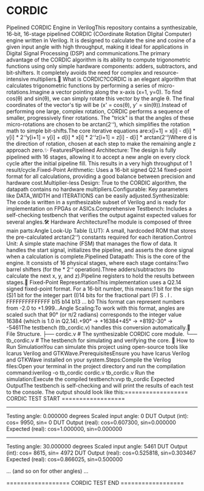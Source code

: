 # CORDIC
Pipelined CORDIC Engine in VerilogThis repository contains a synthesizable, 16-bit, 16-stage pipelined CORDIC (COordinate Rotation DIgital Computer) engine written in Verilog. It is designed to calculate the sine and cosine of a given input angle with high throughput, making it ideal for applications in Digital Signal Processing (DSP) and communications.The primary advantage of the CORDIC algorithm is its ability to compute trigonometric functions using only simple hardware components: adders, subtractors, and bit-shifters. It completely avoids the need for complex and resource-intensive multipliers.📖 What is CORDIC?CORDIC is an elegant algorithm that calculates trigonometric functions by performing a series of micro-rotations.Imagine a vector pointing along the x-axis (x=1, y=0). To find cos(θ) and sin(θ), we can simply rotate this vector by the angle θ. The final coordinates of the vector's tip will be (x' = cos(θ), y' = sin(θ)).Instead of performing one large, complex rotation, CORDIC performs a sequence of smaller, progressively finer rotations. The "trick" is that the angles of these micro-rotations are chosen to be arctan(2⁻ⁱ), which simplifies the rotation math to simple bit-shifts.The core iterative equations are:x[i+1] = x[i] - d[i] * y[i] * 2⁻ⁱy[i+1] = y[i] + d[i] * x[i] * 2⁻ⁱz[i+1] = z[i] - d[i] * arctan(2⁻ⁱ)Where d is the direction of rotation, chosen at each step to make the remaining angle z approach zero.✨ FeaturesPipelined Architecture: The design is fully pipelined with 16 stages, allowing it to accept a new angle on every clock cycle after the initial pipeline fill. This results in a very high throughput of 1 result/cycle.Fixed-Point Arithmetic: Uses a 16-bit signed Q2.14 fixed-point format for all calculations, providing a good balance between precision and hardware cost.Multiplier-less Design: True to the CORDIC algorithm, the datapath contains no hardware multipliers.Configurable: Key parameters like DATA_WIDTH and ITERATIONS can be easily adjusted.Synthesizable: The code is written in a synthesizable subset of Verilog and is ready for implementation on FPGAs or ASICs.Comprehensive Testbench: Includes a self-checking testbench that verifies the output against expected values for several angles.🛠️ Hardware ArchitectureThe module is composed of three main parts:Angle Look-Up Table (LUT): A small, hardcoded ROM that stores the pre-calculated arctan(2⁻ⁱ) constants required for each iteration.Control Unit: A simple state machine (FSM) that manages the flow of data. It handles the start signal, initializes the pipeline, and asserts the done signal when a calculation is complete.Pipelined Datapath: This is the core of the engine. It consists of 16 physical stages, where each stage contains:Two barrel shifters (for the * 2⁻ⁱ operation).Three adders/subtractors (to calculate the next x, y, and z).Pipeline registers to hold the results between stages.🔢 Fixed-Point RepresentationThis implementation uses a Q2.14 signed fixed-point format. For a 16-bit number, this means:1 bit for the sign (S)1 bit for the integer part (I)14 bits for the fractional part (F) S .  I  . FFFFFFFFFFFFFF
b15  b14   b13 ... b0
This format can represent numbers from -2.0 to +1.999...Angle Scaling:To work with this format, angles are scaled such that 90° (or π/2 radians) corresponds to the integer value 16384 (which is 1.0 in Q2.14).+90° → +16384+45° → +8192-30° → -5461The testbench (tb_cordic.v) handles this conversion automatically.📂 File Structure.
├── cordic.v         # The synthesizable CORDIC core module.
└── tb_cordic.v      # The testbench for simulating and verifying the core.
🚀 How to Run SimulationYou can simulate this project using open-source tools like Icarus Verilog and GTKWave.PrerequisitesEnsure you have Icarus Verilog and GTKWave installed on your system.Steps:Compile the Verilog files:Open your terminal in the project directory and run the compilation command:iverilog -o tb_cordic cordic.v tb_cordic.v
Run the simulation:Execute the compiled testbench:vvp tb_cordic
Expected OutputThe testbench is self-checking and will print the results of each test to the console. The output should look like this:================== CORDIC TEST START ==================

-----------------------------------------------------
Testing angle: 0.000000 degrees
Scaled input angle:           0
DUT Output (int): cos=       9950, sin=          0
DUT Output (real): cos=0.607300, sin=0.000000
Expected   (real): cos=1.000000, sin=0.000000

-----------------------------------------------------
Testing angle: 30.000000 degrees
Scaled input angle:        5461
DUT Output (int): cos=       8615, sin=       4972
DUT Output (real): cos=0.525818, sin=0.303467
Expected   (real): cos=0.866025, sin=0.500000

... (and so on for other angles) ...

================== CORDIC TEST END ==================
